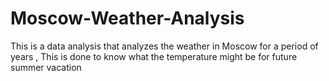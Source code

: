# Moscow-Weather-Analysis
This is a data analysis that analyzes the weather in Moscow for a period of years , This is done to know what the temperature might be for future summer vacation
